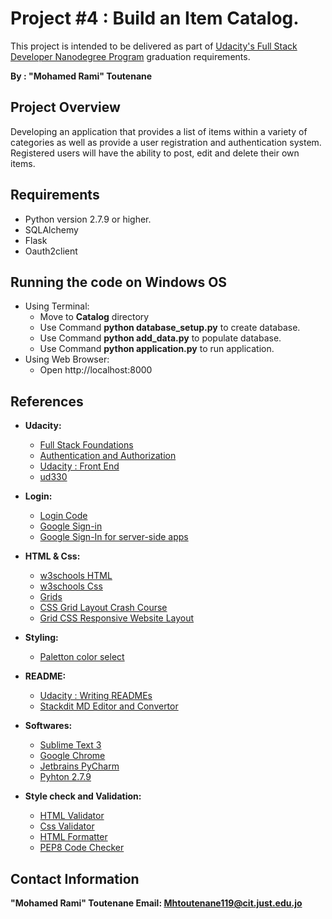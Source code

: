 ﻿# Project #4 : Build an Item Catalog.
This project is intended to be delivered as part of [Udacity's Full Stack Developer Nanodegree Program](https://mena.udacity.com/course/full-stack-web-developer-nanodegree--nd004) graduation requirements.

**By : "Mohamed Rami" Toutenane**

## Project Overview
Developing an application that provides a list of items within a variety of categories as well as provide a user registration and authentication system. Registered users will have the ability to post, edit and delete their own items.

## Requirements
- Python  version 2.7.9 or higher.
- SQLAlchemy
- Flask
- Oauth2client

## Running the code on Windows OS
- Using Terminal:
	-  Move to **Catalog** directory
	- Use Command **python database_setup.py** to create database.
	- Use Command **python add_data.py** to populate database.
	- Use Command **python application.py** to run application.
- Using Web Browser:
	-	Open http://localhost:8000

## References 
- **Udacity:**
	- [Full Stack Foundations](https://classroom.udacity.com/courses/ud088)
	- [Authentication and Authorization](https://classroom.udacity.com/courses/ud330)
	 - [Udacity : Front End](https://classroom.udacity.com/courses/ud001-track-1mac)
	 - [ud330](https://github.com/udacity/ud330)

- **Login:**
	- [Login Code](https://github.com/udacity/ud330/blob/master/Lesson4/step2/project.py)
	- [Google Sign-in](https://gist.github.com/shyamgupta/d8ba035403e8165510585b805cf64ee6)
	- [Google Sign-In for server-side apps](https://developers.google.com/identity/sign-in/web/server-side-flow)
	 
- **HTML & Css:**
	- [w3schools HTML](https://www.w3schools.com/html)
	- [w3schools Css](https://www.w3schools.com/Css/)
	- [Grids](https://css-tricks.com/snippets/css/complete-guide-grid/)
	- [ CSS Grid Layout Crash Course ](https://www.youtube.com/watch?v=jV8B24rSN5o)
	- [Grid CSS Responsive Website Layout](https://www.youtube.com/watch?v=M3qBpPw77qo)

- **Styling:**
	- [Paletton color select](http://paletton.com/)

- **README:** 
	- [Udacity : Writing READMEs](https://classroom.udacity.com/courses/ud777)	
	- [Stackdit MD Editor and Convertor](https://stackedit.io/app#)

- **Softwares:**
	- [Sublime Text 3](https://www.sublimetext.com/3)
	- [Google Chrome](https://www.google.com/chrome)
	- [Jetbrains PyCharm](https://www.jetbrains.com/pycharm/)
	- [Pyhton 2.7.9](https://www.python.org/downloads/release/python-279/)

- **Style check and Validation:**
	-	[HTML Validator](https://validator.w3.org/)
	-	[Css Validator](https://jigsaw.w3.org/css-validator/)
	-	[HTML Formatter](https://www.freeformatter.com/html-formatter.html)
	-	[PEP8 Code Checker](http://pep8online.com/)
	

## Contact Information

**"Mohamed Rami" Toutenane 
Email: Mhtoutenane119@cit.just.edu.jo**
